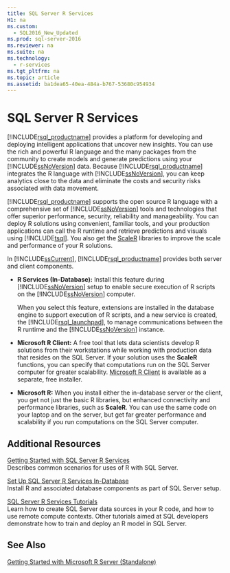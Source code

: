 ```yaml
---
title: SQL Server R Services
H1: na
ms.custom: 
  - SQL2016_New_Updated
ms.prod: sql-server-2016
ms.reviewer: na
ms.suite: na
ms.technology: 
  - r-services
ms.tgt_pltfrm: na
ms.topic: article
ms.assetid: ba1dea65-40ea-484a-b767-53680c954934
---
```

# SQL Server R Services
  [!INCLUDE[rsql_productname](../../Topics/TopicNameContainA/includes/rsql_productname_md.md)] provides a platform for developing and deploying intelligent applications that uncover new insights. You can use the rich and powerful R language and the many packages from the community to create models and generate predictions using your [!INCLUDE[ssNoVersion](../../Topics/TopicNameContainA/includes/ssNoVersion_md.md)] data. Because [!INCLUDE[rsql_productname](../../Topics/TopicNameContainA/includes/rsql_productname_md.md)] integrates the R language with [!INCLUDE[ssNoVersion](../../Topics/TopicNameContainA/includes/ssNoVersion_md.md)], you can keep analytics close to the data and eliminate the costs and security risks associated with data movement.  
  
 [!INCLUDE[rsql_productname](../../Topics/TopicNameContainA/includes/rsql_productname_md.md)] supports the open source R language with a comprehensive set of [!INCLUDE[ssNoVersion](../../Topics/TopicNameContainA/includes/ssNoVersion_md.md)] tools and technologies that offer superior performance, security, reliability and manageability. You can deploy R solutions using convenient, familiar  tools, and your production applications can call the R runtime and retrieve predictions and visuals using [!INCLUDE[tsql](../../Topics/TopicNameContainA/includes/tsql_md.md)]. You also get the [ScaleR](http://www.revolutionanalytics.com/revolution-r-enterprise-scaler) libraries to improve the scale and performance of your R solutions.  
  
In [!INCLUDE[ssCurrent](../../Topics/TopicNameContainA/includes/ssCurrent_md.md)], [!INCLUDE[rsql_productname](../../Topics/TopicNameContainA/includes/rsql_productname_md.md)] provides both server and client components.  
  
+   **R Services (In-Database):** Install this feature during [!INCLUDE[ssNoVersion](../../Topics/TopicNameContainA/includes/ssNoVersion_md.md)] setup to enable secure execution of R scripts on the [!INCLUDE[ssNoVersion](../../Topics/TopicNameContainA/includes/ssNoVersion_md.md)] computer.  
  
     When you select this feature, extensions  are installed in the database engine to support execution of R scripts, and a new service is created, the [!INCLUDE[rsql_launchpad](../../Topics/TopicNameNotContainA/includes/rsql_launchpad_md.md)], to manage communications between the R runtime and the [!INCLUDE[ssNoVersion](../../Topics/TopicNameContainA/includes/ssNoVersion_md.md)] instance.  
  
+   **Microsoft R Client:** A free tool that lets data scientists develop R solutions from their workstations while working with production data that resides on the SQL Server. If your solution uses the **ScaleR** functions, you can specify that computations run on the SQL Server computer for greater scalability. [Microsoft R Client](http://go.microsoft.com/fwlink/?LinkId=799768)  is available as a separate, free installer.  
  
+ **Microsoft R:** When you install either the in-database server or the client, you get not just the basic R libraries, but enhanced connectivity and performance libraries, such as **ScaleR**. You can use the same code on your laptop and on the server, but get far greater performance and scalability if you run computations on the SQL Server computer.  
  
## Additional Resources  
  
 [Getting Started with SQL Server R Services](../../Topics/TopicNameNotContainA/Getting-Started-with-SQL-Server-R-Services.md)   
 Describes common scenarios for uses of R with SQL Server.  
  
[Set Up SQL Server R Services In-Database](../../Topics/TopicNameNotContainA/Set-up-SQL-Server-R-Services--In-Database-.md)  
Install R and associated database components as part of SQL Server setup.  
  
[SQL Server R Services Tutorials](SQL%20Server%20R%20Services%20Tutorials.md)  
Learn how to create SQL Server data sources in your R code, and how to use remote compute contexts. Other tutorials aimed at SQL developers demonstrate how to train and deploy an R model in SQL Server.  
  
## See Also  
  
 [Getting Started with Microsoft R Server &#40;Standalone&#41;](../../Topics/TopicNameNotContainA/Getting-Started-with-Microsoft-R-Server--Standalone-.md)  
  
  